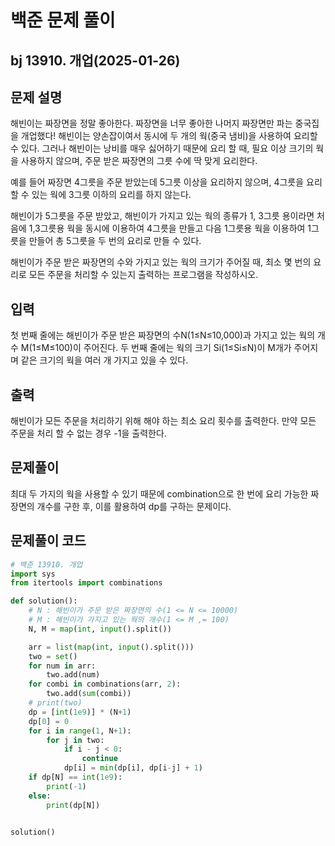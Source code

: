 # 백준 문제 풀이

## bj 13910. 개업(2025-01-26)

## 문제 설명

해빈이는 짜장면을 정말 좋아한다. 짜장면을 너무 좋아한 나머지 짜장면만 파는 중국집을 개업했다! 해빈이는 양손잡이여서 동시에 두 개의 웍(중국 냄비)을 사용하여 요리할 수 있다. 그러나 해빈이는 낭비를 매우 싫어하기 때문에 요리 할 때, 필요 이상 크기의 웍을 사용하지 않으며, 주문 받은 짜장면의 그릇 수에 딱 맞게 요리한다.

예를 들어 짜장면 4그릇을 주문 받았는데 5그릇 이상을 요리하지 않으며, 4그릇을 요리할 수 있는 웍에 3그릇 이하의 요리를 하지 않는다.

해빈이가 5그릇을 주문 받았고, 해빈이가 가지고 있는 웍의 종류가 1, 3그릇 용이라면 처음에 1,3그릇용 웍을 동시에 이용하여 4그릇을 만들고 다음 1그릇용 웍을 이용하여 1그릇을 만들어 총 5그릇을 두 번의 요리로 만들 수 있다.

해빈이가 주문 받은 짜장면의 수와 가지고 있는 웍의 크기가 주어질 때, 최소 몇 번의 요리로 모든 주문을 처리할 수 있는지 출력하는 프로그램을 작성하시오.

## 입력

첫 번째 줄에는 해빈이가 주문 받은 짜장면의 수N(1≤N≤10,000)과 가지고 있는 웍의 개수 M(1≤M≤100)이 주어진다. 두 번째 줄에는 웍의 크기 Si(1≤Si≤N)이 M개가 주어지며 같은 크기의 웍을 여러 개 가지고 있을 수 있다.

## 출력

해빈이가 모든 주문을 처리하기 위해 해야 하는 최소 요리 횟수를 출력한다. 만약 모든 주문을 처리 할 수 없는 경우 -1을 출력한다.

## 문제풀이

최대 두 가지의 웍을 사용할 수 있기 때문에 combination으로 한 번에 요리 가능한 짜장면의 개수를 구한 후, 이를 활용하여 dp를 구하는 문제이다.

## 문제풀이 코드

```python
# 백준 13910. 개업
import sys
from itertools import combinations

def solution():
    # N : 해빈이가 주문 받은 짜장면의 수(1 <= N <= 10000)
    # M : 해빈이가 가지고 있는 웍의 개수(1 <= M ,= 100)
    N, M = map(int, input().split())

    arr = list(map(int, input().split()))
    two = set()
    for num in arr:
        two.add(num)
    for combi in combinations(arr, 2):
        two.add(sum(combi))
    # print(two)
    dp = [int(1e9)] * (N+1)
    dp[0] = 0
    for i in range(1, N+1):
        for j in two:
            if i - j < 0:
                continue
            dp[i] = min(dp[i], dp[i-j] + 1)
    if dp[N] == int(1e9):
        print(-1)
    else:
        print(dp[N])


solution()
```
